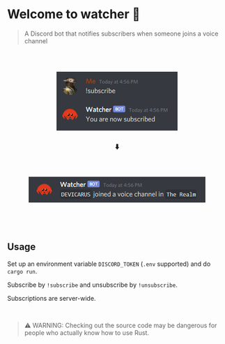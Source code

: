 # Welcome to watcher 👀
> A Discord bot that notifies subscribers when someone joins a voice channel

<br><br>
<p align="center"><img src="screenshots/subscribing.png"/></p>
<h3 align="center">⬇️<p>
<br>
<p align="center"><img src="screenshots/notification.png"/></p>
<br><br>

## Usage
Set up an environment variable `DISCORD_TOKEN` (`.env` supported) and do `cargo run`.

Subscribe by `!subscribe` and unsubscribe by `!unsubscribe`.

Subscriptions are server-wide.

<br>

> ⚠️ WARNING: Checking out the source code may be dangerous for people who actually know how to use Rust.